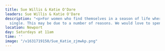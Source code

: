 ```yaml
---
title: Sue Willis & Katie O'Dare
leaders: Sue Willis & Katie O'Dare
description: "<p>For women who find themselves in a season of life where they are
  single. This may be due to a number of reasons. We would love to spend time together.</p>"
location: Newport
day: Saturdays at 11am
time: ''
image: "/v1631719150/Sue_Katie_zjmwkp.png"
---
```

